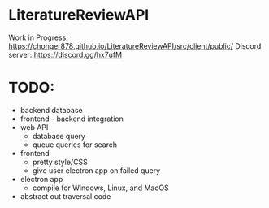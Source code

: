 # LiteratureReviewAPI
Work in Progress: https://chonger878.github.io/LiteratureReviewAPI/src/client/public/
Discord server: https://discord.gg/hx7ufM

# TODO:
- backend database
- frontend - backend integration
- web API
  - database query
  - queue queries for search
- frontend
  - pretty style/CSS
  - give user electron app on failed query
- electron app
  - compile for Windows, Linux, and MacOS
- abstract out traversal code
